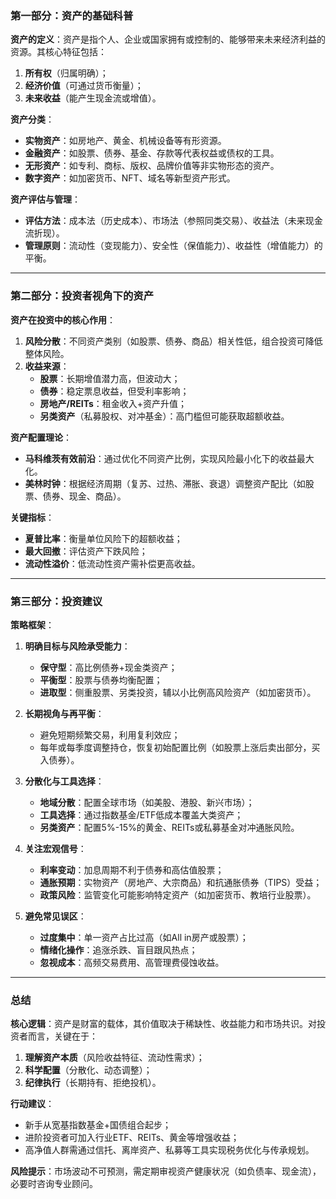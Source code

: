 ### 第一部分：资产的基础科普  
**资产的定义**：资产是指个人、企业或国家拥有或控制的、能够带来未来经济利益的资源。其核心特征包括：  
1. **所有权**（归属明确）；  
2. **经济价值**（可通过货币衡量）；  
3. **未来收益**（能产生现金流或增值）。  

**资产分类**：  
- **实物资产**：如房地产、黄金、机械设备等有形资源。  
- **金融资产**：如股票、债券、基金、存款等代表权益或债权的工具。  
- **无形资产**：如专利、商标、版权、品牌价值等非实物形态的资产。  
- **数字资产**：如加密货币、NFT、域名等新型资产形式。  

**资产评估与管理**：  
- **评估方法**：成本法（历史成本）、市场法（参照同类交易）、收益法（未来现金流折现）。  
- **管理原则**：流动性（变现能力）、安全性（保值能力）、收益性（增值能力）的平衡。  

---

### 第二部分：投资者视角下的资产  
**资产在投资中的核心作用**：  
1. **风险分散**：不同资产类别（如股票、债券、商品）相关性低，组合投资可降低整体风险。  
2. **收益来源**：  
   - **股票**：长期增值潜力高，但波动大；  
   - **债券**：稳定票息收益，但受利率影响；  
   - **房地产/REITs**：租金收入+资产升值；  
   - **另类资产**（私募股权、对冲基金）：高门槛但可能获取超额收益。  

**资产配置理论**：  
- **马科维茨有效前沿**：通过优化不同资产比例，实现风险最小化下的收益最大化。  
- **美林时钟**：根据经济周期（复苏、过热、滞胀、衰退）调整资产配比（如股票、债券、现金、商品）。  

**关键指标**：  
- **夏普比率**：衡量单位风险下的超额收益；  
- **最大回撤**：评估资产下跌风险；  
- **流动性溢价**：低流动性资产需补偿更高收益。  

---

### 第三部分：投资建议  
**策略框架**：  
1. **明确目标与风险承受能力**：  
   - **保守型**：高比例债券+现金类资产；  
   - **平衡型**：股票与债券均衡配置；  
   - **进取型**：侧重股票、另类投资，辅以小比例高风险资产（如加密货币）。  

2. **长期视角与再平衡**：  
   - 避免短期频繁交易，利用复利效应；  
   - 每年或每季度调整持仓，恢复初始配置比例（如股票上涨后卖出部分，买入债券）。  

3. **分散化与工具选择**：  
   - **地域分散**：配置全球市场（如美股、港股、新兴市场）；  
   - **工具选择**：通过指数基金/ETF低成本覆盖大类资产；  
   - **另类资产**：配置5%-15%的黄金、REITs或私募基金对冲通胀风险。  

4. **关注宏观信号**：  
   - **利率变动**：加息周期不利于债券和高估值股票；  
   - **通胀预期**：实物资产（房地产、大宗商品）和抗通胀债券（TIPS）受益；  
   - **政策风险**：监管变化可能影响特定资产（如加密货币、教培行业股票）。  

5. **避免常见误区**：  
   - **过度集中**：单一资产占比过高（如All in房产或股票）；  
   - **情绪化操作**：追涨杀跌、盲目跟风热点；  
   - **忽视成本**：高频交易费用、高管理费侵蚀收益。  

---

### 总结  
**核心逻辑**：资产是财富的载体，其价值取决于稀缺性、收益能力和市场共识。对投资者而言，关键在于：  
1. **理解资产本质**（风险收益特征、流动性需求）；  
2. **科学配置**（分散化、动态调整）；  
3. **纪律执行**（长期持有、拒绝投机）。  

**行动建议**：  
- 新手从宽基指数基金+国债组合起步；  
- 进阶投资者可加入行业ETF、REITs、黄金等增强收益；  
- 高净值人群需通过信托、离岸资产、私募等工具实现税务优化与传承规划。  

**风险提示**：市场波动不可预测，需定期审视资产健康状况（如负债率、现金流），必要时咨询专业顾问。